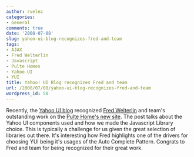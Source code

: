 ```yaml
---
author: rvelez
categories:
- General
comments: true
date: '2008-07-08'
slug: yahoo-ui-blog-recognizes-fred-and-team
tags:
- AJAX
- Fred Welterlin
- Javascript
- Pulte Homes
- Yahoo UI
- YUI
title: Yahoo! UI Blog recognizes Fred and team
url: /2008/07/08/yahoo-ui-blog-recognizes-fred-and-team
wordpress_id: 50
---
```



Recently, the [Yahoo UI blog](http://yuiblog.com/blog/2008/07/03/pulte/) recognized [Fred Welterlin](http://www.welterlin.com/) and team's outstanding work on the [Pulte Home's new site](http://www.pulte.com/). The post talks about the Yahoo UI components used and how we made the Javascript Library choice. This is typically a challenge for us given the great selection of libraries out there. It's interesting how Fred highlights one of the drivers for choosing YUI being it's usages of the Auto Complete Pattern. Congrats to Fred and team for being recognized for their great work.
